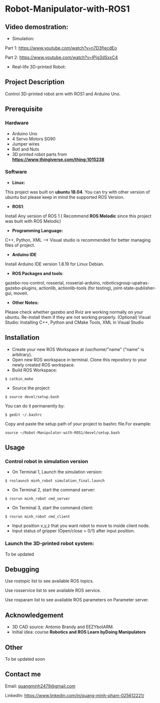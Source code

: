 #     Robot-Manipulator-with-ROS1

## Video demostration:
- Simulation:

Part 1: https://www.youtube.com/watch?v=n7D3fjecdEo

Part 2: https://www.youtube.com/watch?v=IPjg3dSxxC4

- Real-life 3D-printed Robot:


## Project Description

Control 3D-printed robot arm with ROS1 and Arduino Uno. 


## Prerequisite
### Hardware
- Arduino Uno
- 4 Servo Motors SG90
- Jumper wires
- Botl and Nuts
- 3D printed robot parts from **https://www.thingiverse.com/thing:1015238**

### Software
- **Linux:**

This project was built on **ubuntu 18.04**. You can try with other version of ubuntu but please keep in mind the supported ROS Version. 
- **ROS1**:

Install Any version of ROS 1 ( Recommend **ROS Melodic** since this project was built with ROS Melodic)
- **Programming Language:**

C++, Python, XML --> Visual studio is recommended for better managing files of project.
- **Arduino IDE**

Install Arduino IDE version 1.8.19 for Linux Debian.
- **ROS Packages and tools**:

gazebo-ros-control, rosserial, rosserial-arduino, roboticsgroup-upatras-gazebo-plugins, actionlib, actionlib-tools (for testing), joint-state-publisher-gui, moveit.
- **Other Notes:**

Please check whether gazebo and Rviz are working normally on your ubuntu. Re-install them if they are not working properly.
(Optional) Visual Studio: Installing C++, Python and CMake Tools, XML  in Visual Studio

## Installation
- Create your new ROS Workspace at /usr/home/"name" ("name" is arbitrary).
- Open new ROS workspace in terminal. Clone this repository to your newly created ROS workspace.
- Build ROS Workspace:

`$ catkin_make`

- Source the project:

`$ source devel/setup.bash`

You can do it permanently by:

`$ gedit ~/.bashrc`

Copy and paste the setup path of your project to bashrc file.For example:

`source ~/Robot-Manipulator-with-ROS1/devel/setup.bash`


## Usage

### Control robot in simulation version

- On Terminal 1, Launch the simulation version:

`$ roslaunch minh_robot simulation_final.launch`

- On Terminal 2, start the command server:

`$ rosrun minh_robot cmd_server
`
- On Terminal 3, start the command client:

`$ rosrun minh_robot cmd_client`

- Input position x,y,z that you want robot to move to inside client node.
- Input status of gripper (Open/close = 0/1) after input position.

### Launch the 3D-printed robot system:

To be updated

## Debugging

Use rostopic list to see available ROS topics.

Use rosservice list to see available ROS service.

Use rosparam list to see available ROS parameters on Parameter server.

## Acknowledgement
- 3D CAD source: Antonio Brandy and EEZYbotARM.
- Initial idea: course **Robotics and ROS Learn byDoing Manipulators** 

## Other

To be updated soon 

## Contact me

Email: quangminh2479@gmail.com

LinkedIn: https://www.linkedin.com/in/quang-minh-pham-025612221/
